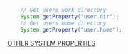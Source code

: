 ```java
    // Get users work directory
    System.getProperty("user.dir");
    // Get users home directory
    System.getProperty("user.home");
```
<a href="https://docs.oracle.com/javase/tutorial/essential/environment/sysprop.html" target="_blank">OTHER SYSTEM PROPERTIES</a>
